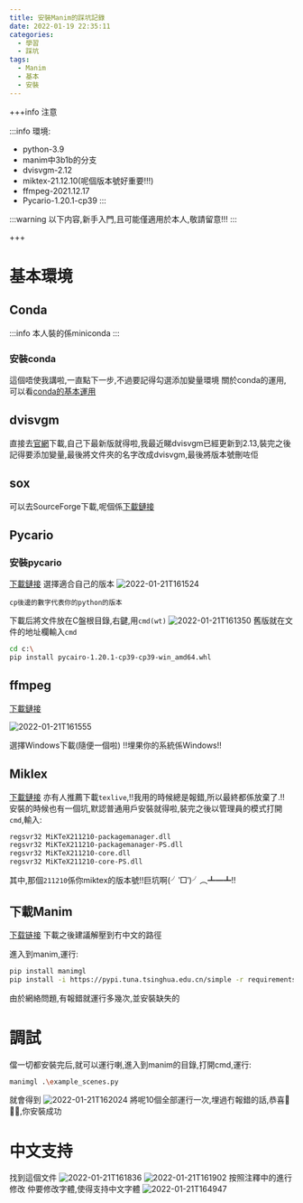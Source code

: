 ```yaml
---
title: 安裝Manim的踩坑記錄
date: 2022-01-19 22:35:11
categories:
  - 學習
  - 踩坑
tags:
  - Manim
  - 基本
  - 安裝
---
```


+++info 注意

:::info
環境:
  - python-3.9
  - manim中3b1b的分支
  - dvisvgm-2.12
  - miktex-21.12.10(呢個版本號好重要!!!)
  - ffmpeg-2021.12.17
  - Pycario-1.20.1-cp39
:::

:::warning
以下内容,新手入門,且可能僅適用於本人,敬請留意!!!
:::

+++

# 基本環境
## Conda
:::info
本人裝的係miniconda
:::

### 安裝conda
這個唔使我講啦,一直點下一步,不過要記得勾選添加變量環境
關於conda的運用,可以看[conda的基本運用](/2022/01/conda的基本運用/index.html)

## dvisvgm
直接去[官網](https://dvisvgm.de/Downloads/)下載,自己下最新版就得啦,我最近睇dvisvgm已經更新到2.13,裝完之後記得要添加變量,最後將文件夾的名字改成dvisvgm,最後將版本號刪咗佢

## sox
可以去SourceForge下載,呢個係[下載鏈接](https://sourceforge.net/projects/sox/files/sox/)

## Pycario
### 安裝pycario
[下載鏈接](https://www.lfd.uci.edu/~gohlke/pythonlibs/#pycairo)
選擇適合自己的版本
![2022-01-21T161524](2022-01-21T161524.png)

`cp後邊的數字代表你的python的版本`

下載后將文件放在C盤根目錄,右鍵,用`cmd(wt)` ![2022-01-21T161350](2022-01-21T161350.png)
舊版就在文件的地址欄輸入`cmd`
```bash
cd c:\
pip install pycairo-1.20.1-cp39-cp39-win_amd64.whl
```

## ffmpeg
[下載鏈接](https://www.ffmpeg.org/download.html#build-windows)

![2022-01-21T161555](2022-01-21T161555.png)

選擇Windows下載(隨便一個啦) !!埋果你的系統係Windows!!

## Miklex
[下載鏈接](https://miktex.org/)
亦有人推薦下載`texlive`,!!我用的時候總是報錯,所以最終都係放棄了.!!
安裝的時候也有一個坑,默認普通用戶安裝就得啦,裝完之後以管理員的模式打開`cmd`,輸入:
```bash
regsvr32 MiKTeX211210-packagemanager.dll
regsvr32 MiKTeX211210-packagemanager-PS.dll
regsvr32 MiKTeX211210-core.dll
regsvr32 MiKTeX211210-core-PS.dll
```
其中,那個`211210`係你miktex的版本號!!巨坑啊(╯‵□′)╯︵┻━┻!!

## 下載Manim
[下载链接](https://github.com/3b1b/manim)
下載之後建議解壓到冇中文的路徑

進入到manim,運行:
```bash
pip install manimgl
pip install -i https://pypi.tuna.tsinghua.edu.cn/simple -r requirements.txt
```
由於網絡問題,有報錯就運行多幾次,並安裝缺失的

# 調試
儅一切都安裝完后,就可以運行喇,進入到manim的目錄,打開cmd,運行:
```bash
manimgl .\example_scenes.py
```
就會得到
![2022-01-21T162024](2022-01-21T162024.png)
將呢10個全部運行一次,埋過冇報錯的話,恭喜🎉🎉🎉,你安裝成功

# 中文支持
找到這個文件
![2022-01-21T161836](2022-01-21T161836.png)
![2022-01-21T161902](2022-01-21T161902.png)
按照注釋中的進行修改
仲要修改字體,使得支持中文字體
![2022-01-21T164947](2022-01-21T164947.png)

